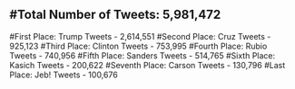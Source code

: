 #Total Number of Tweets: 5,981,472 
---
#First Place: Trump Tweets - 2,614,551
#Second Place: Cruz Tweets - 925,123
#Third Place: Clinton Tweets - 753,995
#Fourth Place: Rubio Tweets - 740,956
#Fifth Place: Sanders Tweets - 514,765
#Sixth Place: Kasich Tweets - 200,622
#Seventh Place: Carson Tweets - 130,796
#Last Place: Jeb! Tweets - 100,676
